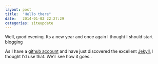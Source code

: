 ```yaml
---
layout: post
title:  "Hello there"
date:   2014-01-02 22:27:29
categories: siteupdate
---
```


Well, good evening.  Its a new year and once again I thought I should start blogging

As I have a [github account](https://github.com/trigfa) and have just discovered the excellent [Jekyll](http://jekyllrb.com/), I thought I'd use that. We'll see how it goes..
